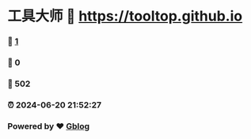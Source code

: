# 工具大师 :link: https://tooltop.github.io 
### :page_facing_up: [1](https://tooltop.github.io/tag.html) 
### :speech_balloon: 0 
### :hibiscus: 502 
### :alarm_clock: 2024-06-20 21:52:27 
### Powered by :heart: [Gblog](https://github.com/tooltop/Gblog)
